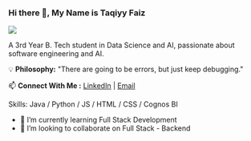 ### Hi there 👋, My Name is Taqiyy Faiz
![](https://raw.githubusercontent.com/sagar-viradiya/sagar-viradiya/master/resources/banner.png)

A 3rd Year B. Tech student in Data Science and AI, passionate about software engineering and AI.

💡 **Philosophy:** "There are going to be errors, but just keep debugging."

📫 **Connect With Me :** [LinkedIn](https://www.linkedin.com/in/taqiyy-faiz) | [Email](mailto:taqiyyfaiz.official@gmail.com)

Skills: Java / Python / JS / HTML / CSS / Cognos BI

- 🌱 I’m currently learning Full Stack Development 
- 👯 I’m looking to collaborate on Full Stack - Backend 




